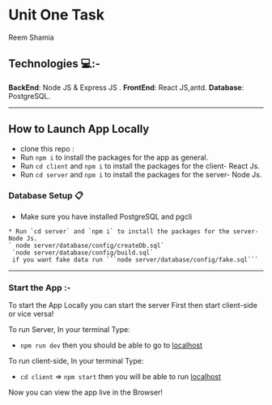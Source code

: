 # Unit One Task  

Reem Shamia 
## Technologies 💻:-
**BackEnd**: Node JS & Express JS .
**FrontEnd**: React JS,antd.
**Database**: PostgreSQL.

-----------
## How to Launch App Locally
 * clone this repo :
* Run `npm i` to install the packages for the app as general.
* Run `cd client` and `npm i` to install the packages for the client- React Js.
* Run `cd server` and `npm i` to install the packages for the server- Node Js.
### Database Setup 📋
* Make sure you have installed PostgreSQL and pgcli
```
* Run `cd server` and `npm i` to install the packages for the server- Node Js.
` node server/database/config/createDb.sql`
 `node server/database/config/build.sql`
 if you want fake data run ```node server/database/config/fake.sql```
```
------------------------------------------------
### Start the App :-
To start the App Locally you can start the server First then start client-side or vice versa!

To run Server, In your terminal Type:

* `npm run dev` then you should be able to go to [localhost](http://localhost:8080/) 

 To run client-side, In your terminal Type:
* `cd client` => `npm start` then you will be able to run [localhost](http://localhost:3000/) 

Now you can view the app live in the Browser!
